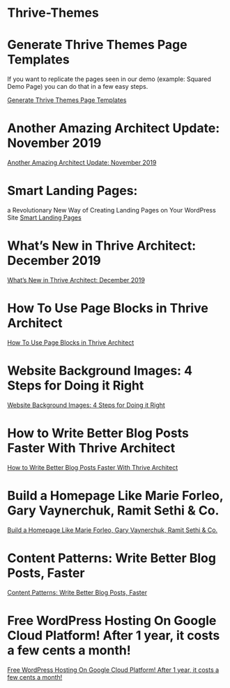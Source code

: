 # Thrive-Themes

# Generate Thrive Themes Page Templates

If you want to replicate the pages seen in our demo (example: Squared Demo Page) you can do that in a few easy steps.

[Generate Thrive Themes Page Templates](https://thrivethemes.com/tkb_item/generate-thrive-themes-page-templates/)

# Another Amazing Architect Update: November 2019
[Another Amazing Architect Update: November 2019](https://thrivethemes.com/architect-november-2019/)

# Smart Landing Pages:
a Revolutionary New Way of Creating Landing Pages on Your WordPress Site
[Smart Landing Pages](https://thrivethemes.com/architect/smart-landing-pages/)

# What’s New in Thrive Architect: December 2019
[What’s New in Thrive Architect: December 2019](https://thrivethemes.com/architect-december-2019/)

# How To Use Page Blocks in Thrive Architect
[How To Use Page Blocks in Thrive Architect](https://www.youtube.com/watch?v=j25YPfE6QzA)

# Website Background Images: 4 Steps for Doing it Right
[Website Background Images: 4 Steps for Doing it Right](https://www.youtube.com/watch?v=C55xYgwj0Hs)

# How to Write Better Blog Posts Faster With Thrive Architect
[How to Write Better Blog Posts Faster With Thrive Architect](https://www.youtube.com/watch?v=_nQ96EuQuHA)

# Build a Homepage Like Marie Forleo, Gary Vaynerchuk, Ramit Sethi & Co.
[Build a Homepage Like Marie Forleo, Gary Vaynerchuk, Ramit Sethi & Co.](https://www.youtube.com/watch?v=3cXDGV1Be_Q)

# Content Patterns: Write Better Blog Posts, Faster
[Content Patterns: Write Better Blog Posts, Faster](https://www.youtube.com/watch?v=Acfdn-CTytM)


# Free WordPress Hosting On Google Cloud Platform! After 1 year, it costs a few cents a month!

[Free WordPress Hosting On Google Cloud Platform! After 1 year, it costs a few cents a month!](https://www.youtube.com/watch?v=cG9kv5-5bPI)








